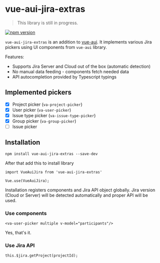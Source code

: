 # vue-aui-jira-extras

> This library is still in progress.

[![npm version](https://badge.fury.io/js/vue-aui-jira-extras.svg)](https://badge.fury.io/js/vue-aui-jira-extras)

`vue-aui-jira-extras` is an addition to [vue-aui](https://github.com/spartez/vue-aui).
It implements various Jira pickers using UI components from `vue-aui` library. 

Features:

* Supports Jira Server and Cloud out of the box (automatic detection)
* No manual data feeding - components fetch needed data
* API autocompletion provided by Typescript typings

## Implemented pickers

* [x] Project picker (`va-project-picker`)
* [x] User picker (`va-user-picker`)
* [x] Issue type picker (`va-issue-type-picker`)
* [x] Group picker (`va-group-picker`)
* [ ] Issue picker

## Installation

    npm install vue-aui-jira-extras --save-dev
    
After that add this to install library
    
    import VueAuiJira from 'vue-aui-jira-extras'

    Vue.use(VueAuiJira);
    
Installation registers components and Jira API object globally. 
Jira version (Cloud or Server) will be detected automatically and proper API will be used.

### Use components

    <va-user-picker multiple v-model="participants"/>
    
Yes, that's it.

### Use Jira API

    this.$jira.getProject(projectId);

